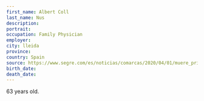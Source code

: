 ```yaml
---
first_name: Albert Coll
last_name: Nus
description: 
portrait: 
occupation: Family Physician
employer: 
city: lleida
province: 
country: Spain
source: https://www.segre.com/es/noticias/comarcas/2020/04/01/muere_primer_medico_por_coronavirus_lleida_102997_1091.html
birth_date: 
death_date: 
---
```


63 years old.